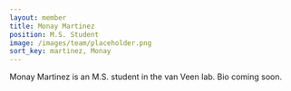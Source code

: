 ```yaml
---
layout: member
title: Monay Martinez
position: M.S. Student
image: /images/team/placeholder.png
sort_key: martinez, Monay
---
```


Monay Martinez is an M.S. student in the van Veen lab. Bio coming soon.
